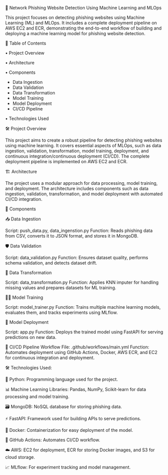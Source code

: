 🚀 Network Phishing Website Detection Using Machine Learning and MLOps

This project focuses on detecting phishing websites using Machine Learning (ML) and MLOps. It includes a complete deployment pipeline on AWS EC2 and ECR, demonstrating the end-to-end workflow of building and deploying a machine learning model for phishing website detection.

📖 Table of Contents

•	Project Overview

•	Architecture

•	Components
  - Data Ingestion
  - Data Validation
  - Data Transformation
  - Model Training
  - Model Deployment
  - CI/CD Pipeline
    
•	Technologies Used

🛠 Project Overview

This project aims to create a robust pipeline for detecting phishing websites using machine learning. It covers essential aspects of MLOps, such as data ingestion, validation, transformation, model training, deployment, and continuous integration/continuous deployment (CI/CD). The complete deployment pipeline is implemented on AWS EC2 and ECR.



🏗️ Architecture

The project uses a modular approach for data processing, model training, and deployment. The architecture includes components such as data ingestion, validation, transformation, and model deployment with automated CI/CD integration.



🔧 Components

📥 Data Ingestion

Script: push_data.py, data_ingenstion.py
Function: Reads phishing data from CSV, converts it to JSON format, and stores it in MongoDB.


🛡️ Data Validation

Script: data_validation.py
Function: Ensures dataset quality, performs schema validation, and detects dataset drift.


🔄 Data Transformation

Script: data_transformation.py
Function: Applies KNN imputer for handling missing values and prepares datasets for ML training.


🧑‍💻 Model Training

Script: model_trainer.py
Function: Trains multiple machine learning models, evaluates them, and tracks experiments using MLflow.


🚀 Model Deployment

Script: app.py
Function: Deploys the trained model using FastAPI for serving predictions on new data.


🔄 CI/CD Pipeline
Workflow File: .github/workflows/main.yml
Function: Automates deployment using GitHub Actions, Docker, AWS ECR, and EC2 for continuous integration and deployment.



🛠 Technologies Used:

🐍 Python: Programming language used for the project.

📊 Machine Learning Libraries: Pandas, NumPy, Scikit-learn for data processing and model training.

🗃️ MongoDB: NoSQL database for storing phishing data.

⚡ FastAPI: Framework used for building APIs to serve predictions.

🐳 Docker: Containerization for easy deployment of the model.

🔧 GitHub Actions: Automates CI/CD workflow.

☁️ AWS: EC2 for deployment, ECR for storing Docker images, and S3 for cloud storage.

📈 MLflow: For experiment tracking and model management.
